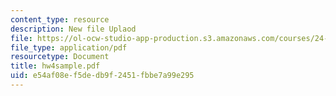 ```yaml
---
content_type: resource
description: New file Uplaod
file: https://ol-ocw-studio-app-production.s3.amazonaws.com/courses/24-242-logic-ii-spring-2004/e54af08ef5dedb9f2451fbbe7a99e295_hw4sample.pdf
file_type: application/pdf
resourcetype: Document
title: hw4sample.pdf
uid: e54af08e-f5de-db9f-2451-fbbe7a99e295
---
```

